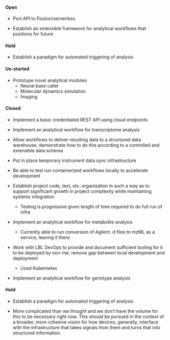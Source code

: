 
#### Open

- Port API to Fission/serverless

- Establish an extensible framework for analytical workflows that positions for future

#### Hold

- Establish a paradigm for automated triggering of analysis

#### Un-started

- Prototype novel analytical modules
  - Neural base caller
  - Molecular dynamics simulation
  - Imaging

#### Closed

- Implement a basic credentialed REST API using cloud endpoints

- Implement an analytical workflow for transcriptome analysis

- Allow workflows to deliver resulting data to a structured data warehouse; demonstrate how to do this according to a controlled and extensible data schema

- Put in place temporary instrument data sync infrastructure

- Be able to test run containerized workflows locally to accelerate development

- Establish project code, test, etc. organization in such a way as to support significant growth in project complexity while maintaining systems integration

  - Testing is progressive given length of time required to do full run of infra


- Implement an analytical workflow for metabolite analysis

  - Currently able to run conversion of Agilent .d files to mzML as a service, leaving it there.


- Work with LBL DevOps to provide and document sufficient tooling for it to be deployed by non-me; remove gap between local development and deployment

  - Used Kubernetes

- Implement an analytical workflow for genotype analysis



#### Hold

- Establish a paradigm for automated triggering of analysis

- More complicated than we thought and we don’t have the volume for this to be necessary right now. This should be pursued in the context of a broader, more cohesive vision for how devices, generally, interface with the infrastructure that takes signals from them and turns that into structured information.
